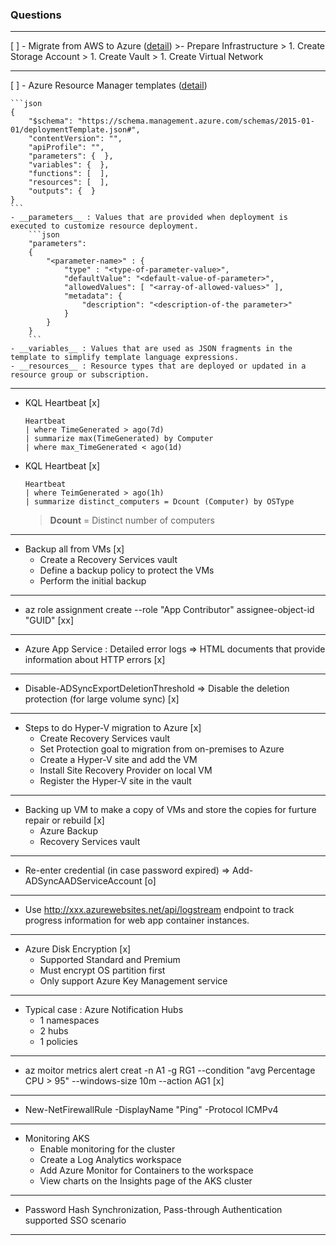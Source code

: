 ### Questions
---
[ ] - Migrate from AWS to Azure ([detail](https://docs.microsoft.com/en-us/azure/site-recovery/migrate-tutorial-aws-azure))
    >- Prepare Infrastructure
    >    1. Create Storage Account
    >    1. Create Vault
    >    1. Create Virtual Network

---

[ ] - Azure Resource Manager templates ([detail](https://docs.microsoft.com/en-us/azure/azure-resource-manager/resource-group-authoring-templates))

    ```json
    {
        "$schema": "https://schema.management.azure.com/schemas/2015-01-01/deploymentTemplate.json#",
        "contentVersion": "",
        "apiProfile": "",
        "parameters": {  },
        "variables": {  },
        "functions": [  ],
        "resources": [  ],
        "outputs": {  }
    }
    ```
    - __parameters__ : Values that are provided when deployment is executed to customize resource deployment.
        ```json
        "parameters": 
        {
            "<parameter-name>" : {
                "type" : "<type-of-parameter-value>",
                "defaultValue": "<default-value-of-parameter>",
                "allowedValues": [ "<array-of-allowed-values>" ],
                "metadata": {
                    "description": "<description-of-the parameter>" 
                }
            }
        }
        ```
    - __variables__ : Values that are used as JSON fragments in the template to simplify template language expressions.
    - __resources__ : Resource types that are deployed or updated in a resource group or subscription.

---

- KQL Heartbeat [x]
    ```KQL
    Heartbeat
    | where TimeGenerated > ago(7d)
    | summarize max(TimeGenerated) by Computer
    | where max_TimeGenerated < ago(1d)
    ```

- KQL Heartbeat [x]
    ```KQL
    Heartbeat
    | where TeimGenerated > ago(1h)
    | summarize distinct_computers = Dcount (Computer) by OSType
    ``` 
    >__Dcount__ = Distinct number of computers
    
---
- Backup all from VMs [x]
    - Create a Recovery Services vault
    - Define a backup policy to protect the VMs
    - Perform the initial backup
---
- az role assignment create --role "App Contributor" assignee-object-id "GUID" [xx]
---
- Azure App Service : Detailed error logs => HTML documents that provide information about HTTP errors [x]
---
- Disable-ADSyncExportDeletionThreshold => Disable the deletion protection (for large volume sync) [x]
---
- Steps to do Hyper-V migration to Azure [x]
    - Create Recovery Services vault
    - Set Protection goal to migration from on-premises to Azure
    - Create a Hyper-V site and add the VM
    - Install Site Recovery Provider on local VM
    - Register the Hyper-V site in the vault
---
- Backing up VM to make a copy of VMs and store the copies for furture repair or rebuild [x]
    - Azure Backup
    - Recovery Services vault
---
- Re-enter credential (in case password expired) => Add-ADSyncAADServiceAccount [o]
---
- Use http://xxx.azurewebsites.net/api/logstream endpoint to track progress information for web app container instances.
---
- Azure Disk Encryption [x]
    - Supported Standard and Premium
    - Must encrypt OS partition first
    - Only support Azure Key Management service
---
- Typical case : Azure Notification Hubs
    - 1 namespaces
    - 2 hubs
    - 1 policies
---
- az moitor metrics alert creat -n A1 -g RG1 --condition "avg Percentage CPU > 95" --windows-size 10m --action AG1 [x]
---
- New-NetFirewallRule -DisplayName "Ping" -Protocol ICMPv4
---
- Monitoring AKS
    - Enable monitoring for the cluster
    - Create a Log Analytics workspace
    - Add Azure Monitor for Containers to the workspace
    - View charts on the Insights page of the AKS cluster
---
- Password Hash Synchronization, Pass-through Authentication supported SSO scenario
---

